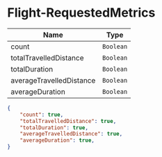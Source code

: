 # Flight-RequestedMetrics

Name        |Type      
------------|----------
count | `Boolean` 
totalTravelledDistance | `Boolean` 
totalDuration | `Boolean` 
averageTravelledDistance | `Boolean` 
averageDuration | `Boolean` 

```json
{
    "count": true,
    "totalTravelledDistance": true,
    "totalDuration": true,
    "averageTravelledDistance": true,
    "averageDuration": true,
}
```